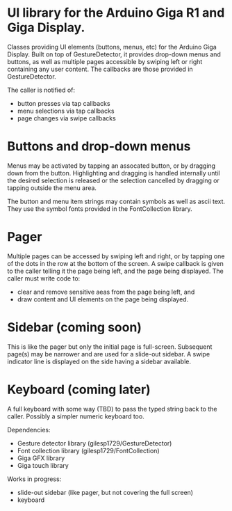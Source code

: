 # UI library for the Arduino Giga R1 and Giga Display.

Classes providing UI elements (buttons, menus, etc) for the Arduino Giga Display.
Built on top of GestureDetector, it provides drop-down menus and buttons, as well
as multiple pages accessible by swiping left or right containing any user content.
The callbacks are those provided in GestureDetector.

The caller is notified of:
- button presses via tap callbacks
- menu selections via tap callbacks
- page changes via swipe callbacks

# Buttons and drop-down menus
Menus may be activated by tapping an assocated button, or by dragging down from the button.
Highlighting and dragging is handled internally until the desired selection is released
or the selection cancelled by dragging or tapping outside the menu area.

The button and menu item strings may contain symbols as well as ascii text. They use the
symbol fonts provided in the FontCollection library.

# Pager
Multiple pages can be accessed by swiping left and right, or by tapping one of the dots
in the row at the bottom of the screen. A swipe callback is given to the caller telling it 
the page being left, and the page being displayed. The caller must write code to:
- clear and remove sensitive aeas from the page being left, and
- draw content and UI elements on the page being displayed.

# Sidebar (coming soon)
This is like the pager but only the initial page is full-screen. Subsequent page(s) may
be narrower and are used for a slide-out sidebar. A swipe indicator line is displayed on the
side having a sidebar available.

# Keyboard (coming later)
A full keyboard with some way (TBD) to pass the typed string back to the caller. Possibly a
simpler numeric keyboard too.

Dependencies:
- Gesture detector library (gilesp1729/GestureDetector)
- Font collection library (gilesp1729/FontCollection)
- Giga GFX library
- Giga touch library

Works in progress:
- slide-out sidebar (like pager, but not covering the full screen)
- keyboard
